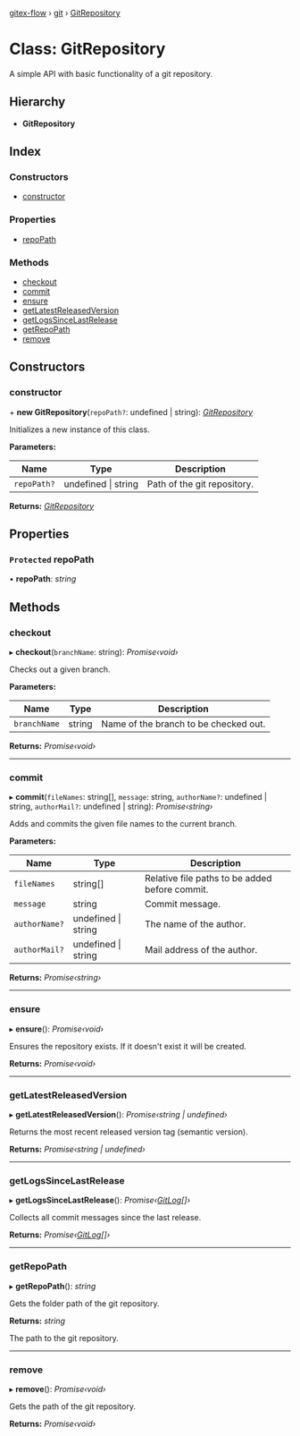 [gitex-flow](../README.md) › [git](../modules/git.md) › [GitRepository](git.gitrepository.md)

# Class: GitRepository

A simple API with basic functionality of a git repository.

## Hierarchy

* **GitRepository**

## Index

### Constructors

* [constructor](git.gitrepository.md#constructor)

### Properties

* [repoPath](git.gitrepository.md#protected-repopath)

### Methods

* [checkout](git.gitrepository.md#checkout)
* [commit](git.gitrepository.md#commit)
* [ensure](git.gitrepository.md#ensure)
* [getLatestReleasedVersion](git.gitrepository.md#getlatestreleasedversion)
* [getLogsSinceLastRelease](git.gitrepository.md#getlogssincelastrelease)
* [getRepoPath](git.gitrepository.md#getrepopath)
* [remove](git.gitrepository.md#remove)

## Constructors

###  constructor

\+ **new GitRepository**(`repoPath?`: undefined | string): *[GitRepository](git.gitrepository.md)*

Initializes a new instance of this class.

**Parameters:**

Name | Type | Description |
------ | ------ | ------ |
`repoPath?` | undefined &#124; string | Path of the git repository.  |

**Returns:** *[GitRepository](git.gitrepository.md)*

## Properties

### `Protected` repoPath

• **repoPath**: *string*

## Methods

###  checkout

▸ **checkout**(`branchName`: string): *Promise‹void›*

Checks out a given branch.

**Parameters:**

Name | Type | Description |
------ | ------ | ------ |
`branchName` | string | Name of the branch to be checked out.  |

**Returns:** *Promise‹void›*

___

###  commit

▸ **commit**(`fileNames`: string[], `message`: string, `authorName?`: undefined | string, `authorMail?`: undefined | string): *Promise‹string›*

Adds and commits the given file names to the current branch.

**Parameters:**

Name | Type | Description |
------ | ------ | ------ |
`fileNames` | string[] | Relative file paths to be added before commit. |
`message` | string | Commit message. |
`authorName?` | undefined &#124; string | The name of the author. |
`authorMail?` | undefined &#124; string | Mail address of the author.  |

**Returns:** *Promise‹string›*

___

###  ensure

▸ **ensure**(): *Promise‹void›*

Ensures the repository exists.
If it doesn't exist it will be created.

**Returns:** *Promise‹void›*

___

###  getLatestReleasedVersion

▸ **getLatestReleasedVersion**(): *Promise‹string | undefined›*

Returns the most recent released version tag (semantic version).

**Returns:** *Promise‹string | undefined›*

___

###  getLogsSinceLastRelease

▸ **getLogsSinceLastRelease**(): *Promise‹[GitLog](../interfaces/git.gitlog.md)[]›*

Collects all commit messages since the last release.

**Returns:** *Promise‹[GitLog](../interfaces/git.gitlog.md)[]›*

___

###  getRepoPath

▸ **getRepoPath**(): *string*

Gets the folder path of the git repository.

**Returns:** *string*

The path to the git repository.

___

###  remove

▸ **remove**(): *Promise‹void›*

Gets the path of the git repository.

**Returns:** *Promise‹void›*
